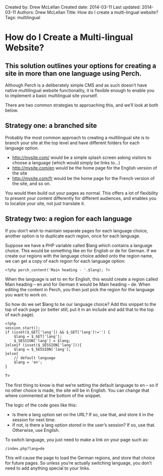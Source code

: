 Created by: Drew McLellan
Created date: 2014-03-11
Last updated: 2014-03-11
Authors: Drew McLellan
Title: How do I create a multi-lingual website?
Tags: multilingual

# How do I Create a Multi-lingual Website?

## This solution outlines your options for creating a site in more than one language using Perch.

Although Perch is a deliberately simple CMS and as such doesn’t have native multilingual website functionality, it is flexible enough to enable you to implement a basic multilingual site yourself.

There are two common strategies to approaching this, and we’ll look at both below.

## Strategy one: a branched site

Probably the most common approach to creating a multilingual site is to branch your site at the top level and have different folders for each language option.

* http://mysite.com/ would be a simple splash screen asking visitors to choose a language (which would simply be links to…)
* http://mysite.com/en would be the home page for the English version of the site
* http://mysite.com/fr would be the home page for the French version of the site, and so on.

You would then build out your pages as normal. This offers a lot of flexibility to present your content differently for different audiences, and enables you to localize your site, not just translate it.

## Strategy two: a region for each language

If you don’t wish to maintain separate pages for each language choice, another option is to duplicate each region, once for each language.

Suppose we have a PHP variable called $lang which contains a language choice. This would be something like en for English or de for German. If we create our regions with the language choice added onto the region name, we can get a copy of each region for each language option:

    <?php perch_content('Main heading - '.$lang); ?>

When the language is set to en for English, this would create a region called Main heading – en and for German it would be Main heading – de. When editing the content in Perch, you then just pick the region for the language you want to work on.

So how do we set $lang to be our language choice? Add this snippet to the top of each page (or better still, put it in an include and add that to the top of each page).

    <?php
    session_start();
    if (isset($_GET['lang']) && $_GET['lang']!='') {
        $lang = $_GET['lang'];
        $_SESSION['lang'] = $lang;
    }elseif (isset($_SESSION['lang'])){
        $lang = $_SESSION['lang'];
    }else{
        // default language
        $lang = 'en';
    }
?>

The first thing to know is that we’re setting the default language to en – so if no other choice is made, the site will be in English. You can change that where commented at the bottom of the snippet.

The logic of the code goes like this:

* Is there a lang option set on the URL? If so, use that, and store it in the session for next time.
* If not, is there a lang option stored in the user’s session? If so, use that. Otherwise, use English.

To switch language, you just need to make a link on your page such as:

    /index.php?lang=de

This will cause the page to load the German regions, and store that choice for future pages. So unless you’re actually switching language, you don’t need to add anything special to your links.